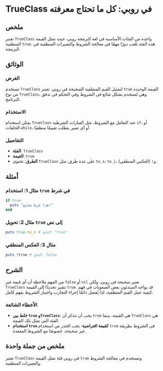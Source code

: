 <!--
Meta Description: # TrueClass في روبي: كل ما تحتاج معرفته ## ملخص تعتبر `TrueClass` واحدة من الفئات الأساسية في لغة البرمجة روبي، حيث تمثل القيمة المنطقية `true`. هذه ا...
Meta Keywords: true, trueclass, القيمة, الشروط, روبي
-->

# TrueClass في روبي: كل ما تحتاج معرفته

## ملخص
تعتبر `TrueClass` واحدة من الفئات الأساسية في لغة البرمجة روبي، حيث تمثل القيمة المنطقية `true`. هذه الفئة تلعب دورًا مهمًا في معالجة الشروط والتعبيرات المنطقية في البرمجة.

## الوثائق
### الغرض
تستخدم `TrueClass` لتمثيل القيم المنطقية الصحيحة في روبي. تعتبر `true` القيمة الوحيدة من نوع `TrueClass`، وهي تُستخدم بشكل شائع في الشروط وفي التحكم في تدفق البرنامج.

### الاستخدام
يمكن استخدام `TrueClass` عند التعامل مع الشروط، مثل العبارات الشرطية `if`، أو الحلقات `while`، أو أي تعبير يتطلب تقييمًا منطقيًا.

### التفاصيل
- **الفئة**: `TrueClass`
- **القيمة**: `true`
- **الطرق**: تحتوي `TrueClass` على عدة طرق، مثل `to_s`، `to_i`، و`!` (العكس المنطقي).

## أمثلة

### مثال 1: استخدام `true` في شرط
```ruby
if true
  puts "هذا شرط صحيح!"
end
```

### مثال 2: تحويل `true` إلى نص
```ruby
puts true.to_s # الناتج: "true"
```

### مثال 3: العكس المنطقي
```ruby
puts !true # الناتج: false
```

## الشرح
من المهم ملاحظة أن أي قيمة غير `false` أو `nil` تعتبر صحيحة في روبي، ولكن `TrueClass` تشير تحديدًا إلى القيمة `true`. قد يواجه المبتدئون بعض الصعوبات في فهم كيفية عمل القيم المنطقية، لذا يُفضل دائمًا إجراء التجارب واختبار الشروط بفهم كامل.

### الأخطاء الشائعة
- **خلط بين `true` و`TrueClass`**: يجب أن تتذكر أن `true` هي القيمة، بينما `TrueClass` هي الفئة التي تمثل تلك القيمة.
- **استخدام `true` كقيمة افتراضية**: يجب الحذر من استخدام `true` في الشروط بطريقة غير صحيحة، خصوصًا مع الشروط المعقدة.

## ملخص من جملة واحدة
تعتبر `TrueClass` في روبي فئة تمثل القيمة `true` وتستخدم في معالجة الشروط والتعبيرات المنطقية.